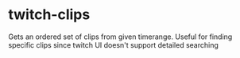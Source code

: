 # twitch-clips
Gets an ordered set of clips from given timerange. Useful for finding specific clips since twitch UI doesn't support detailed searching
